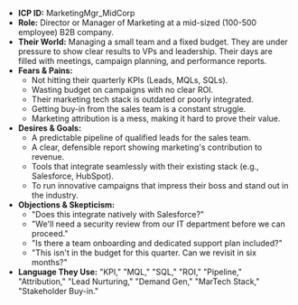 * **ICP ID:** MarketingMgr_MidCorp
* **Role:** Director or Manager of Marketing at a mid-sized (100-500 employee) B2B company.
* **Their World:** Managing a small team and a fixed budget. They are under pressure to show clear results to VPs and leadership. Their days are filled with meetings, campaign planning, and performance reports.
* **Fears & Pains:**
    * Not hitting their quarterly KPIs (Leads, MQLs, SQLs).
    * Wasting budget on campaigns with no clear ROI.
    * Their marketing tech stack is outdated or poorly integrated.
    * Getting buy-in from the sales team is a constant struggle.
    * Marketing attribution is a mess, making it hard to prove their value.
* **Desires & Goals:**
    * A predictable pipeline of qualified leads for the sales team.
    * A clear, defensible report showing marketing's contribution to revenue.
    * Tools that integrate seamlessly with their existing stack (e.g., Salesforce, HubSpot).
    * To run innovative campaigns that impress their boss and stand out in the industry.
* **Objections & Skepticism:**
    * "Does this integrate natively with Salesforce?"
    * "We'll need a security review from our IT department before we can proceed."
    * "Is there a team onboarding and dedicated support plan included?"
    * "This isn't in the budget for this quarter. Can we revisit in six months?"
* **Language They Use:** "KPI," "MQL," "SQL," "ROI," "Pipeline," "Attribution," "Lead Nurturing," "Demand Gen," "MarTech Stack," "Stakeholder Buy-in."
